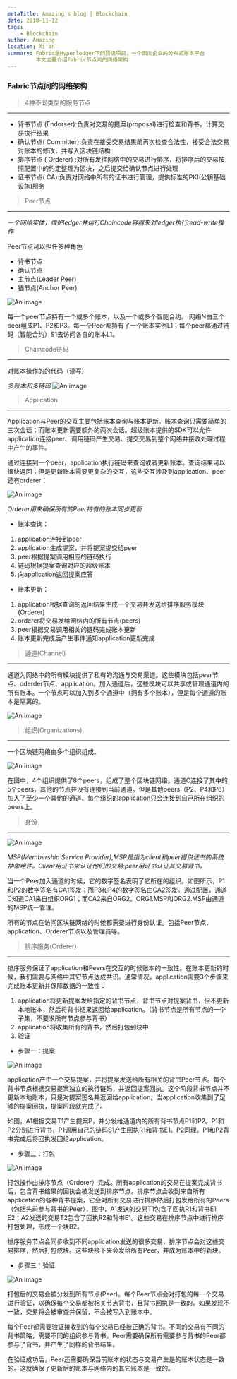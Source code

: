 ```yaml
---
metaTitle: Amazing's blog | Blockchain
date: 2018-11-12
tags:
    - Blockchain
author: Amazing
location: Xi'an
summary: Fabric是Hyperledger下的顶级项目，一个面向企业的分布式账本平台
         本文主要介绍Fabric节点间的网络架构
---
```

### Fabric节点间的网络架构

> 4种不同类型的服务节点
---
- 背书节点 (Endorser):负责对交易的提案(proposal)进行检查和背书，计算交易执行结果
- 确认节点( Committer):负责在接受交易结果前再次检查合法性，接受合法交易对账本的修改，并写入区块链结构
- 排序节点 ( Orderer) :对所有发往网络中的交易进行排序，将排序后的交易按照配置中的约定整理为区块，之后提交给确认节点进行处理
- 证书节点( CA):负责对网络中所有的证书进行管理，提供标准的PKI(公钥基础设施)服务

>Peer节点
---
*一个网络实体，维护ledger并运行Chaincode容器来对ledger执行read-write操作*

Peer节点可以担任多种角色

- 背书节点
- 确认节点
- 主节点(Leader Peer)
- 锚节点(Anchor Peer)

![An image](../../assets/images/Blockchain/fabric_peer1.png)

每一个peer节点持有一个或多个账本，以及一个或多个智能合约。
网络N由三个peer组成P1、P2和P3。每一个Peer都持有了一个账本实例L1；每个peer都通过链码（智能合约）S1去访问各自的账本L1。


>Chaincode链码
---
对账本操作的的代码（读写）

*多账本和多链码*
![An image](../../assets/images/Blockchain/fabric_peer2.png)

>Application
---
Application与Peer的交互主要包括账本查询与账本更新。账本查询只需要简单的三次会话；而账本更新需要额外的两次会话。超级账本提供的SDK可以允许application连接peer、调用链码产生交易、提交交易到整个网络并接收处理过程中产生的事件。

通过连接到一个peer，application执行链码来查询或者更新账本。查询结果可以很快返回；但是更新账本需要更复杂的交互，这些交互涉及到application、peer还有orderer：

![An image](../../assets/images/Blockchain/fabric_peer3.png)

*Orderer用来确保所有的Peer持有的账本同步更新*

- 账本查询：
1. application连接到peer
2. application生成提案，并将提案提交给peer
3. peer根据提案调用相应的链码执行
4. 链码根据提案查询对应的超级账本
5. 向application返回提案应答

- 账本更新：
1. application根据查询的返回结果生成一个交易并发送给排序服务模块(Orderer)
2. orderer将交易发给网络内的所有节点(peers)
3. peer根据交易调用相关的链码完成账本更新
4. 账本更新完成后产生事件通知application更新完成

>通道(Channel)
---
通道为网络中的所有模块提供了私有的沟通与交易渠道。这些模块包括peer节点、oderder节点、application。加入通道后，这些模块可以共享或管理通道内的所有账本。一个节点可以加入到多个通道中（拥有多个账本），但是每个通道的账本是隔离的。

![An image](../../assets/images/Blockchain/fabric_peer4.png)

>组织(Organizations)
---
一个区块链网络由多个组织组成。

![An image](../../assets/images/Blockchain/fabric_peer5.png)

在图中，4个组织提供了8个peers，组成了整个区块链网络。通道C连接了其中的5个peers，其他的节点并没有连接到当前通道。但是其他peers（P2、P4和P6）加入了至少一个其他的通道。每个组织的application只会连接到自己所在组织的peers上。

>身份
---
![An image](../../assets/images/Blockchain/fabric_peer6.png)

*MSP(Membership Service Provider),MSP是指为client和peer提供证书的系统抽象组件。Client用证书来认证他们的交易;peer用证书认证其交易背书。*

当一个Peer加入通道的时候，它的数字签名表明了它所在的组织。如图所示，P1和P2的数字签名有CA1签发；而P3和P4的数字签名由CA2签发。通过配置，通道C知道CA1来自组织ORG1；而CA2来自ORG2。ORG1.MSP和ORG2.MSP由通道的MSP统一管理。

所有的节点在访问区块链网络的时候都需要进行身份认证。包括Peer节点、application、Orderer节点以及管理员等。

>排序服务(Orderer)
---
排序服务保证了application和Peers在交互的时候账本的一致性。在账本更新的时候，我们需要与网络中其它节点达成共识。通常情况，application需要3个步骤来完成账本更新并保障数据的一致性：

1. application将更新提案发给指定的背书节点，背书节点对提案背书，但不更新本地账本，然后将背书结果返回给application。（背书节点是所有节点的一个子集，不要求所有节点参与背书）
2. application将收集所有的背书，然后打包到块中
3. 验证

- 步骤一：提案

![An image](../../assets/images/Blockchain/fabric_peer7.png)

application产生一个交易提案，并将提案发送给所有相关的背书Peer节点。每个背书节点根据交易提案独立的执行链码，并返回提案回执。这个阶段背书节点并不更新本地账本，只是对提案签名并返回给application。当application收集到了足够的提案回执，提案阶段就完成了。

如图，A1根据交易T1产生提案P，并分发给通道内的所有背书节点P1和P2。P1和P2分别进行背书，P1调用自己的链码S1产生回执R1和背书E1。P2同理。P1和P2背书完成后将回执发回给application。


- 步骤二：打包

![An image](../../assets/images/Blockchain/fabric_peer8.png)

打包操作由排序节点（Orderer）完成。所有application的交易在提案完成背书后，包含背书结果的回执会被发送到排序节点。排序节点会收到来自所有application的各种背书提案，它会对所有交易进行排序然后打包发给所有的Peers（包括先前参与背书的Peer），图中，A1发送的交易T1包含了回执R1和背书E1 E2；A2发送的交易T2包含了回执R2和背书E1。这些交易在排序节点中进行排序打包处理，形成一个块B2。

排序服务节点会同步收到不同application发送的很多交易，排序节点会对这些交易排序，然后打包成块。这些块接下来会发给所有Peer，并成为账本中的新块。


- 步骤三：验证

![An image](../../assets/images/Blockchain/fabric_peer9.png)

打包后的交易会被分发到所有节点(Peer)。每个Peer节点会对打包的每一个交易进行验证，以确保每个交易都被相关节点背书，且背书回执是一致的。如果发现不一致，交易将会被审查并保留，不会被写入到账本中。


每个Peer都需要验证接收到的每个交易已经被正确的背书。不同的交易有不同的背书策略，需要不同的组织参与背书。Peer需要确保所有需要参与背书的Peer都参与了背书，并产生了同样的背书结果。

在验证成功后，Peer还需要确保当前账本的状态与交易产生是的账本状态是一致的。这就确保了更新后的账本与网络内的其它账本是一致的。
